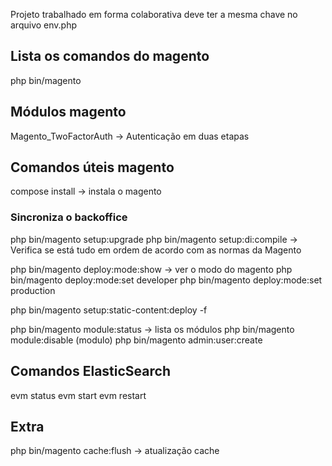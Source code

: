 Projeto trabalhado em forma colaborativa deve ter a mesma chave no arquivo env.php

## Lista os comandos do magento

php bin/magento

## Módulos magento
Magento_TwoFactorAuth -> Autenticação em duas etapas

## Comandos úteis magento
compose install -> instala o magento

### Sincroniza o backoffice  
php bin/magento setup:upgrade
php bin/magento setup:di:compile -> Verifica se está tudo em ordem de acordo com as normas da Magento

php bin/magento deploy:mode:show -> ver o modo do magento
php bin/magento deploy:mode:set developer
php bin/magento deploy:mode:set production

php bin/magento setup:static-content:deploy -f

php bin/magento module:status -> lista os módulos
php bin/magento module:disable (modulo)
php bin/magento admin:user:create

## Comandos ElasticSearch

evm status
evm start
evm restart


## Extra
php bin/magento cache:flush -> atualização cache
